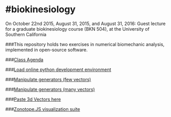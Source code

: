 #biokinesiology
==============
On October 22nd 2015, August 31, 2015, and August 31, 2016:
Guest lecture for a graduate biokinesiology course (BKN 504), at the University of Southern California

###This repository holds two exercises in numerical biomechanic analysis, implemented in open-source software.

###[Class Agenda](https://docs.google.com/document/d/1wlgy7I2XnatGq-l5_J7be7nE27JxOycmxZ5OxU8pGjQ/edit?usp=sharing)

###[Load online python development environment](http://cloud.sagemath.com)

###[Manipulate generators (few vectors)](http://vindvaki.github.io/zonotope.js/examples/with_table.html)

###[Manipulate generators (many vectors)](http://vindvaki.github.io/zonotope.js/examples/threshold_regions.html)

###[Paste 3d Vectors here](http://vindvaki.github.io/zonotope.js/examples/zonotope_3d.html)

###[Zonotope.JS visualization suite](https://github.com/vindvaki/zonotope.js)
